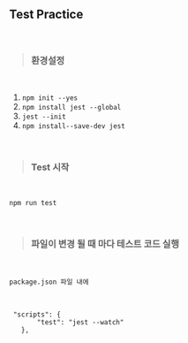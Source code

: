 ## Test Practice

</br>

> ### 환경설정

</br>

1. `npm init --yes` </br>
2. `npm install jest --global`</br>
3. `jest --init`</br>
4. `npm install--save-dev jest`

</br>

> ### Test 시작

</br>

`npm run test`

</br>

> ### 파일이 변경 될 때 마다 테스트 코드 실행

</br>

`package.json 파일 내에`

 </br>
 
 ```
  "scripts": {
		"test": "jest --watch"
	},
 ```

 </br>
